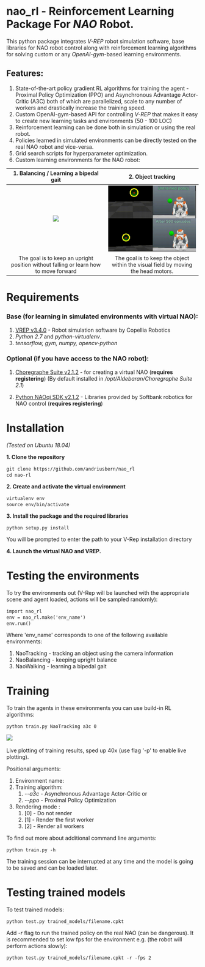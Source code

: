 # nao_rl  -  Reinforcement Learning Package For *NAO* Robot.
This python package integrates *V-REP* robot simulation software, base libraries for NAO robot control along with reinforcement learning algorithms for solving custom or any *OpenAI-gym*-based learning environments.

## Features:
1. State-of-the-art policy gradient RL algorithms for training the agent - Proximal Policy Optimization (PPO) and Asynchronous Advantage Actor-Critic (A3C) both of which are parallelized, scale to any number of workers and drastically increase the training speed.
2. Custom OpenAI-gym-based API for controlling *V-REP* that makes it easy to create new learning tasks and environments (50 - 100 LOC)
3. Reinforcement learning can be done both in simulation or using the real robot.
4. Policies learned in simulated environments can be directly tested on the real NAO robot and vice-versa.
5. Grid search scripts for hyperparameter optimization.
6. Custom learning environments for the NAO robot:
   

  **1. Balancing / Learning a bipedal gait**         | **2. Object tracking**
:-------------------------:|:-------------------------:
 <img src="assets/ezgif.com-gif-maker.gif" width="600">   | <img src="assets/untitled.gif" width="500">
 The goal is to keep an upright position without falling or learn how to move forward | The goal is to keep the object within the visual field by moving the head motors. 



# Requirements

### **Base** (for learning in simulated environments with virtual NAO):
1. [VREP v3.4.0](http://coppeliarobotics.com/files/V-REP_PRO_EDU_V3_4_0_Linux.tar.gz) - Robot simulation software by Copellia Robotics
2. *Python 2.7* and *python-virtualenv*. 
3. *tensorflow, gym, numpy, opencv-python*
    

### **Optional** (if you have access to the NAO robot):
1. [Choregraphe Suite v2.1.2](https://community.ald.softbankrobotics.com/en/dl/ZmllbGRfY29sbGVjdGlvbl9pdGVtLTQyNS1maWVsZF9zb2Z0X2RsX2V4dGVybmFsX2xpbmstMC01MzY2MjU%3D?width=500&height=auto) - for creating a virtual NAO (**requires registering**) (By default installed in */opt/Aldebaran/Choregraphe Suite 2.1*)

2. [Python NAOqi SDK v2.1.2](https://community.ald.softbankrobotics.com/en/dl/ZmllbGRfY29sbGVjdGlvbl9pdGVtLTQ1My1maWVsZF9zb2Z0X2RsX2V4dGVybmFsX2xpbmstMC1lZWFmOGU%3D?width=500&height=auto) - Libraries provided by Softbank robotics for NAO control (**requires registering**)

# Installation
*(Tested on Ubuntu 18.04)*

**1. Clone the repository**
   
```
git clone https://github.com/andriusbern/nao_rl
cd nao-rl
```
**2. Create and activate the virtual environment**
   
```
virtualenv env
source env/bin/activate
```

**3. Install the package and the required libraries**
```
python setup.py install
```
You will be prompted to enter the path to your V-Rep installation directory

**4. Launch the virtual NAO and VREP.**

# Testing the environments
To try the environments out (V-Rep will be launched with the appropriate scene and agent loaded, actions will be sampled randomly):
```
import nao_rl
env = nao_rl.make('env_name')
env.run()
```
Where 'env_name' corresponds to one of the following available environments:
1. NaoTracking  - tracking an object using the camera information
2. NaoBalancing - keeping upright balance
3. NaoWalking   - learning a bipedal gait

# Training

To train the agents in these environments you can use build-in RL algorithms:

```
python train.py NaoTracking a3c 0
```
<img src="assets/live_plot.gif"> 

Live plotting of training results, sped up 40x (use flag '-p' to enable live plotting).

Positional arguments:
1. Environment name: 
2. Training algorithm: 
   1. *--a3c*    - Asynchronous Advantage Actor-Critic or 
   2. *--ppo*    - Proximal Policy Optimization
3. Rendering mode : 
   1. [0] - Do not render
   2. [1] - Render the first worker
   3. [2] - Render all workers

To find out more about additional command line arguments:
```
python train.py -h
```

The training session can be interrupted at any time and the model is going to be saved and can be loaded later.

# Testing trained models

To test trained models:
```
python test.py trained_models/filename.cpkt 
```
Add *-r* flag to run the trained policy on the real NAO (can be dangerous). It is recommended to set low fps for the environment e.g. (the robot will perform actions slowly):
```
python test.py trained_models/filename.cpkt -r -fps 2
```




